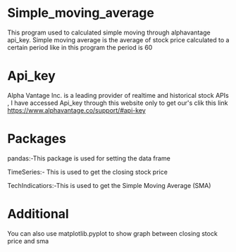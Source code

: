 # Simple_moving_average
This program used to calculated simple moving through alphavantage api_key.
Simple moving average is the average of stock price calculated to a certain period like in this program the period is 60

# Api_key
Alpha Vantage Inc. is a leading provider of realtime and historical stock APIs , I have accessed Api_key through this website only to get our's clik this link https://www.alphavantage.co/support/#api-key


# Packages
pandas:-This package is used for setting the data frame

TimeSeries:- This is used to get the closing stock price

TechIndicatiors:-This is used to get the Simple Moving Average (SMA)
# Additional
You can also use matplotlib.pyplot to show graph between closing stock price and sma


